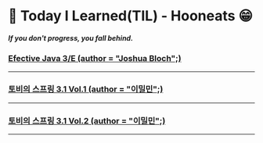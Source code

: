 # 📘 Today I Learned(TIL) - Hooneats 😁
##### If you don't progress, you fall behind.

### [Efective Java 3/E (author = "Joshua Bloch";)](https://github.com/Hooneats/TIL/blob/main/Efective_Java/Efective_Java.md)
---
### [토비의 스프링 3.1 Vol.1 (author = "이밀민";)](https://github.com/Hooneats/TIL/blob/main/Toby's_Spring_Vol1/ToBy's_Spring_Vol1.md)
---
### [토비의 스프링 3.1 Vol.2 (author = "이밀민";)](https://github.com/Hooneats/TIL/blob/main/Toby's_Spring_Vol2/ToBy's_Spring_Vol2.md)
---
